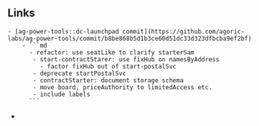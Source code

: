 ## Links
	- [ag-power-tools::dc-launchpad commit](https://github.com/agoric-labs/ag-power-tools/commit/b8be868b5d1b3ce60d51dc33d323dfbcba9ef2bf)
		- ```md
		  - refactor: use seatLike to clarify starterSam
		   - start-contractStarer: use fixHub on namesByAddress
		     - factor fixHub out of start-postalSvc
		   - deprecate startPostalSvc
		   - contractStarter: document storage schema
		   - move board, priceAuthority to limitedAccess etc.
		   - include labels
		  ```
-